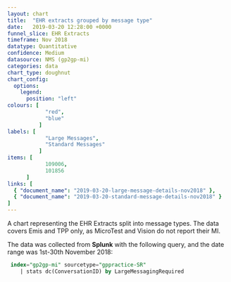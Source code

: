 ```yaml
---
layout: chart
title:  "EHR extracts grouped by message type"
date:   2019-03-20 12:28:00 +0000
funnel_slice: EHR Extracts
timeframe: Nov 2018
datatype: Quantitative
confidence: Medium
datasource: NMS (gp2gp-mi)
categories: data
chart_type: doughnut
chart_config: 
  options:
    legend:
      position: "left"
colours: [
            "red",
            "blue"
          ]
labels: [
            "Large Messages",
            "Standard Messages"
          ]
items: [
            109006,
            101856
      ]
links: [
  { "document_name": "2019-03-20-large-message-details-nov2018" },
  { "document_name": "2019-03-20-standard-message-details-nov2018" }
] 
---
```

A chart representing the EHR Extracts split into message types. The data covers Emis and TPP only, as MicroTest and Vision do not report their MI.

The data was collected from **Splunk** with the following query, and the date range was 1st-30th November 2018:

```sql
 index="gp2gp-mi" sourcetype="gppractice-SR"
    | stats dc(ConversationID) by LargeMessagingRequired
```
